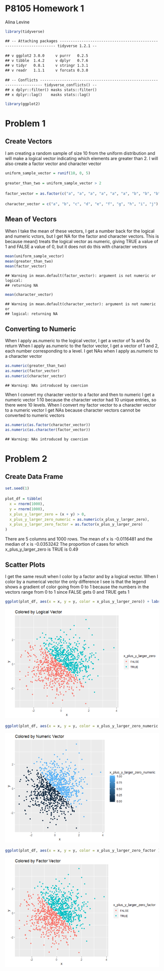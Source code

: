 P8105 Homework 1
================
Alina Levine

``` r
library(tidyverse)
```

    ## -- Attaching packages -------------------------------------------------------------------- tidyverse 1.2.1 --

    ## v ggplot2 3.0.0     v purrr   0.2.5
    ## v tibble  1.4.2     v dplyr   0.7.6
    ## v tidyr   0.8.1     v stringr 1.3.1
    ## v readr   1.1.1     v forcats 0.3.0

    ## -- Conflicts ----------------------------------------------------------------------- tidyverse_conflicts() --
    ## x dplyr::filter() masks stats::filter()
    ## x dplyr::lag()    masks stats::lag()

``` r
library(ggplot2)
```

Problem 1
=========

Create Vectors
--------------

I am creating a random sample of size 10 from the uniform distribution and will make a logical vector indicating which elements are greater than 2. I will also create a factor vector and character vector

``` r
uniform_sample_vector = runif(10, 0, 5)

greater_than_two = uniform_sample_vector > 2

factor_vector = as.factor(c("a", "a", "a", "a", "a", "a", "b", "b", "b", "b"))

character_vector = c("a", "b", "c", "d", "e", "f", "g", "h", "i", "j")
```

Mean of Vectors
---------------

When I take the mean of these vectors, I get a number back for the logical and numeric vctors, but I get NA for the factor and character vectors. This is because mean() treats the logical vector as numeric, giving TRUE a value of 1 and FALSE a value of 0, but it does not do this with character vectors

``` r
mean(uniform_sample_vector)
mean(greater_than_two)
mean(factor_vector)
```

    ## Warning in mean.default(factor_vector): argument is not numeric or logical:
    ## returning NA

``` r
mean(character_vector)
```

    ## Warning in mean.default(character_vector): argument is not numeric or
    ## logical: returning NA

Converting to Numeric
---------------------

When I apply as.numeric to the logical vector, I get a vector of 1s and 0s return When I apply as.numeric to the factor vector, I get a vector of 1 and 2, each number corresponding to a level. I get NAs when I apply as.numeric to a character vector

``` r
as.numeric(greater_than_two)
as.numeric(factor_vector)
as.numeric(character_vector)
```

    ## Warning: NAs introduced by coercion

When I convert my character vector to a factor and then to numeric I get a numeric vector 1:10 because the character vector had 10 unique entries, so there were 10 levels. When I convert my factor vector to a character vector to a numeric vector I get NAs because character vectors cannot be converted to numeric vectors

``` r
as.numeric(as.factor(character_vector))
as.numeric(as.character(factor_vector))
```

    ## Warning: NAs introduced by coercion

Problem 2
=========

Create Data Frame
-----------------

``` r
set.seed(1)

plot_df = tibble(
  x = rnorm(1000),
  y = rnorm(1000),
  x_plus_y_larger_zero = (x + y) > 0,
  x_plus_y_larger_zero_numeric = as.numeric(x_plus_y_larger_zero),
  x_plus_y_larger_zero_factor = as.factor(x_plus_y_larger_zero)
)
```

There are 5 columns and 1000 rows.
The mean of x is -0.0116481 and the median of x is -0.0353242
The proportion of cases for which x\_plus\_y\_larger\_zero is TRUE is 0.49

Scatter Plots
-------------

I get the same result when I color by a factor and by a logical vector. When I color by a numerical vector the only difference I see is that the legend shows a gradient of color going from 0 to 1 because the numbers in the vectors range from 0 to 1 since FALSE gets 0 and TRUE gets 1

``` r
ggplot(plot_df, aes(x = x, y = y, color = x_plus_y_larger_zero)) + labs(title = "Colored by Logical Vector") + geom_point()
```

![](p8105_hw1_al3851_files/figure-markdown_github/unnamed-chunk-1-1.png)

``` r
ggplot(plot_df, aes(x = x, y = y, color = x_plus_y_larger_zero_numeric )) + labs(title = "Colored by Numeric Vector") + geom_point()
```

![](p8105_hw1_al3851_files/figure-markdown_github/unnamed-chunk-1-2.png)

``` r
ggplot(plot_df, aes(x = x, y = y, color = x_plus_y_larger_zero_factor )) + labs(title = "Colored by Factor Vector") + geom_point()
```

![](p8105_hw1_al3851_files/figure-markdown_github/unnamed-chunk-1-3.png)
